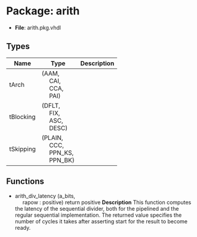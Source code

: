 # Package: arith

- **File**: arith.pkg.vhdl
## Types

| Name      | Type                                                                                                                                      | Description |
| --------- | ----------------------------------------------------------------------------------------------------------------------------------------- | ----------- |
| tArch     | (AAM,<br><span style="padding-left:20px"> CAI,<br><span style="padding-left:20px"> CCA,<br><span style="padding-left:20px"> PAI)          |             |
| tBlocking | (DFLT,<br><span style="padding-left:20px"> FIX,<br><span style="padding-left:20px"> ASC,<br><span style="padding-left:20px"> DESC)        |             |
| tSkipping | (PLAIN,<br><span style="padding-left:20px"> CCC,<br><span style="padding-left:20px"> PPN_KS,<br><span style="padding-left:20px"> PPN_BK)  |             |
## Functions
- arith_div_latency <font id="function_arguments">(a_bits,<br><span style="padding-left:20px"> rapow : positive) </font> <font id="function_return">return positive </font>
**Description**
 This function computes the latency of the sequential divider, both for the
 pipelined and the regular sequential implementation. The returned value
 specifies the number of cycles it takes after asserting start for the
 result to become ready.


